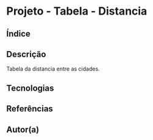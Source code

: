 # Projeto - Tabela - Distancia


## Índice


## Descrição
Tabela da distancia entre as cidades.

## Tecnologias


## Referências


## Autor(a)